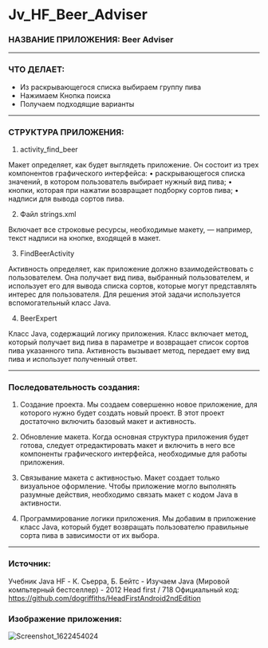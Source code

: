 # Jv_HF_Beer_Adviser

### НАЗВАНИЕ ПРИЛОЖЕНИЯ: Beer Adviser
------------------
### ЧТО ДЕЛАЕТ:
- Из раскрывающегося списка выбираем группу пива
- Нажимаем Кнопка поиска
- Получаем подходящие варианты

------------------
### СТРУКТУРА ПРИЛОЖЕНИЯ:

1) activity_find_beer

Макет определяет, как будет выглядеть приложение.
Он состоит из трех компонентов графического интерфейса:
• раскрывающегося списка значений, в котором пользователь выбирает нужный вид пива;
• кнопки, которая при нажатии возвращает подборку сортов пива;
• надписи для вывода сортов пива.

2) Файл strings.xml

 Включает все строковые ресурсы, необходимые макету, — например, текст надписи на кнопке, входящей в макет.

3) FindBeerActivity

Активность определяет, как приложение должно взаимодействовать с пользователем.
   Она получает вид пива, выбранный пользователем, и использует его для вывода списка
   сортов, которые могут представлять интерес для пользователя. Для решения этой задачи
   используется вспомогательный класс Java.

4) BeerExpert

Класс Java, содержащий логику приложения. Класс включает метод, который получает вид пива в параметре и возвращает
 список сортов пива указанного типа. Активность вызывает метод, передает ему вид пива и использует полученный ответ.

------------------
### Последовательность создания:

1) Создание проекта.
Мы создаем совершенно новое приложение, для которого
нужно будет создать новый проект. В этот проект достаточно включить базовый макет и активность.

2) Обновление макета.
Когда основная структура приложения будет готова, следует отредактировать макет и включить в него все компоненты
 графического интерфейса, необходимые для работы приложения.

3) Связывание макета с активностью.
Макет создает только визуальное оформление. Чтобы приложение могло выполнять разумные действия,
 необходимо связать макет с кодом Java в активности.

4) Программирование логики приложения.
   Мы добавим в приложение класс Java, который будет возвращать пользователю правильные сорта пива в
   зависимости от их выбора.

------------------
### Источник:
Учебник Java HF -  К. Сьерра, Б. Бейтс - Изучаем Java (Мировой компьтерный бестселлер) - 2012 Head first / 718
Официальный код: https://github.com/dogriffiths/HeadFirstAndroid2ndEdition

### Изображение приложения:

![Screenshot_1622454024](https://user-images.githubusercontent.com/77355204/120174819-33d72300-c20e-11eb-89bc-daeaeac6ef54.png)

